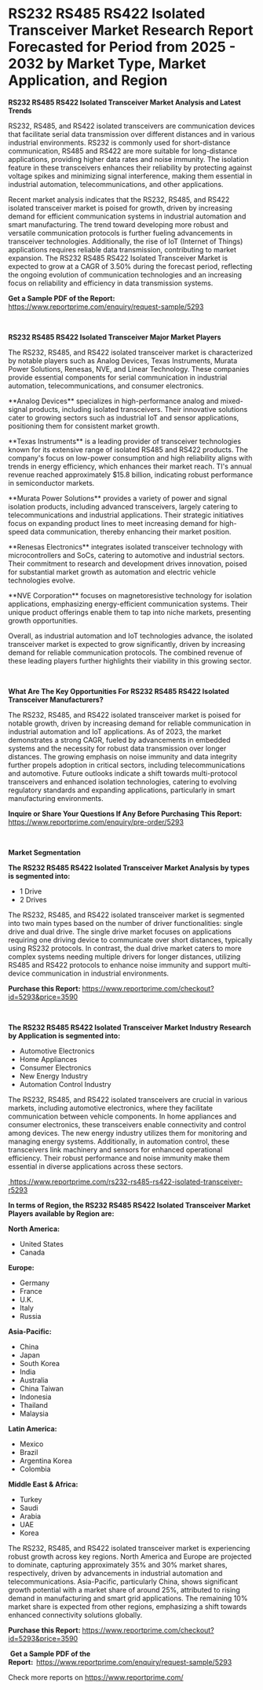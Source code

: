 <p><h1>RS232 RS485 RS422 Isolated Transceiver Market Research Report Forecasted for Period from 2025 -  2032 by Market Type, Market Application, and Region</h1></p><p><strong>RS232 RS485 RS422 Isolated Transceiver Market Analysis and Latest Trends</strong></p>
<p><p>RS232, RS485, and RS422 isolated transceivers are communication devices that facilitate serial data transmission over different distances and in various industrial environments. RS232 is commonly used for short-distance communication, RS485 and RS422 are more suitable for long-distance applications, providing higher data rates and noise immunity. The isolation feature in these transceivers enhances their reliability by protecting against voltage spikes and minimizing signal interference, making them essential in industrial automation, telecommunications, and other applications.</p><p>Recent market analysis indicates that the RS232, RS485, and RS422 isolated transceiver market is poised for growth, driven by increasing demand for efficient communication systems in industrial automation and smart manufacturing. The trend toward developing more robust and versatile communication protocols is further fueling advancements in transceiver technologies. Additionally, the rise of IoT (Internet of Things) applications requires reliable data transmission, contributing to market expansion. The RS232 RS485 RS422 Isolated Transceiver Market is expected to grow at a CAGR of 3.50% during the forecast period, reflecting the ongoing evolution of communication technologies and an increasing focus on reliability and efficiency in data transmission systems.</p></p>
<p><strong>Get a Sample PDF of the Report:&nbsp;</strong> <a href="https://www.reportprime.com/enquiry/request-sample/5293?utm_campaign=2439&utm_medium=2&utm_source=Github&utm_content=ia&utm_term=19032025&utm_id=rs232-rs485-rs422-isolated-transceiver">https://www.reportprime.com/enquiry/request-sample/5293</a></p>
<p>&nbsp;</p>
<p><strong>RS232 RS485 RS422 Isolated Transceiver Major Market Players</strong></p>
<p><p>The RS232, RS485, and RS422 isolated transceiver market is characterized by notable players such as Analog Devices, Texas Instruments, Murata Power Solutions, Renesas, NVE, and Linear Technology. These companies provide essential components for serial communication in industrial automation, telecommunications, and consumer electronics.</p><p>**Analog Devices** specializes in high-performance analog and mixed-signal products, including isolated transceivers. Their innovative solutions cater to growing sectors such as industrial IoT and sensor applications, positioning them for consistent market growth.</p><p>**Texas Instruments** is a leading provider of transceiver technologies known for its extensive range of isolated RS485 and RS422 products. The company's focus on low-power consumption and high reliability aligns with trends in energy efficiency, which enhances their market reach. TI's annual revenue reached approximately $15.8 billion, indicating robust performance in semiconductor markets.</p><p>**Murata Power Solutions** provides a variety of power and signal isolation products, including advanced transceivers, largely catering to telecommunications and industrial applications. Their strategic initiatives focus on expanding product lines to meet increasing demand for high-speed data communication, thereby enhancing their market position.</p><p>**Renesas Electronics** integrates isolated transceiver technology with microcontrollers and SoCs, catering to automotive and industrial sectors. Their commitment to research and development drives innovation, poised for substantial market growth as automation and electric vehicle technologies evolve.</p><p>**NVE Corporation** focuses on magnetoresistive technology for isolation applications, emphasizing energy-efficient communication systems. Their unique product offerings enable them to tap into niche markets, presenting growth opportunities.</p><p>Overall, as industrial automation and IoT technologies advance, the isolated transceiver market is expected to grow significantly, driven by increasing demand for reliable communication protocols. The combined revenue of these leading players further highlights their viability in this growing sector.</p></p>
<p>&nbsp;</p>
<p><strong>What Are The Key Opportunities For RS232 RS485 RS422 Isolated Transceiver Manufacturers?</strong></p>
<p><p>The RS232, RS485, and RS422 isolated transceiver market is poised for notable growth, driven by increasing demand for reliable communication in industrial automation and IoT applications. As of 2023, the market demonstrates a strong CAGR, fueled by advancements in embedded systems and the necessity for robust data transmission over longer distances. The growing emphasis on noise immunity and data integrity further propels adoption in critical sectors, including telecommunications and automotive. Future outlooks indicate a shift towards multi-protocol transceivers and enhanced isolation technologies, catering to evolving regulatory standards and expanding applications, particularly in smart manufacturing environments.</p></p>
<p><strong>Inquire or Share Your Questions If Any Before Purchasing This Report:</strong> <a href="https://www.reportprime.com/enquiry/pre-order/5293?utm_campaign=2439&utm_medium=2&utm_source=Github&utm_content=ia&utm_term=19032025&utm_id=rs232-rs485-rs422-isolated-transceiver">https://www.reportprime.com/enquiry/pre-order/5293</a></p>
<p>&nbsp;</p>
<p><strong>Market Segmentation</strong></p>
<p><strong>The RS232 RS485 RS422 Isolated Transceiver Market Analysis by types is segmented into:</strong></p>
<p><ul><li>1 Drive</li><li>2 Drives</li></ul></p>
<p><p>The RS232, RS485, and RS422 isolated transceiver market is segmented into two main types based on the number of driver functionalities: single drive and dual drive. The single drive market focuses on applications requiring one driving device to communicate over short distances, typically using RS232 protocols. In contrast, the dual drive market caters to more complex systems needing multiple drivers for longer distances, utilizing RS485 and RS422 protocols to enhance noise immunity and support multi-device communication in industrial environments.</p></p>
<p><strong>Purchase this Report:&nbsp;</strong><a href="https://www.reportprime.com/checkout?id=5293&price=3590&utm_campaign=2439&utm_medium=2&utm_source=Github&utm_content=ia&utm_term=19032025&utm_id=rs232-rs485-rs422-isolated-transceiver">https://www.reportprime.com/checkout?id=5293&price=3590</a></p>
<p>&nbsp;</p>
<p><strong>The RS232 RS485 RS422 Isolated Transceiver Market Industry Research by Application is segmented into:</strong></p>
<p><ul><li>Automotive Electronics</li><li>Home Appliances</li><li>Consumer Electronics</li><li>New Energy Industry</li><li>Automation Control Industry</li></ul></p>
<p><p>The RS232, RS485, and RS422 isolated transceivers are crucial in various markets, including automotive electronics, where they facilitate communication between vehicle components. In home appliances and consumer electronics, these transceivers enable connectivity and control among devices. The new energy industry utilizes them for monitoring and managing energy systems. Additionally, in automation control, these transceivers link machinery and sensors for enhanced operational efficiency. Their robust performance and noise immunity make them essential in diverse applications across these sectors.</p></p>
<p><a href="https://www.reportprime.com/rs232-rs485-rs422-isolated-transceiver-r5293?utm_campaign=2439&utm_medium=2&utm_source=Github&utm_content=ia&utm_term=19032025&utm_id=rs232-rs485-rs422-isolated-transceiver">&nbsp;https://www.reportprime.com/rs232-rs485-rs422-isolated-transceiver-r5293</a></p>
<p><strong>In terms of Region, the RS232 RS485 RS422 Isolated Transceiver Market Players available by Region are:</strong></p>
<p>
    <p> <strong> North America: </strong>
        <ul>
            <li>United States</li>
            <li>Canada</li>
        </ul>
        </p> 
    <p> <strong> Europe: </strong>
        <ul>
            <li>Germany</li>
            <li>France</li>
            <li>U.K.</li>
            <li>Italy</li>
            <li>Russia</li>
        </ul>
        </p> 
    <p> <strong> Asia-Pacific: </strong>
        <ul>
            <li>China</li>
            <li>Japan</li>
            <li>South Korea</li>
            <li>India</li>
            <li>Australia</li>
            <li>China Taiwan</li>
            <li>Indonesia</li>
            <li>Thailand</li>
            <li>Malaysia</li>
        </ul>
        </p> 
    <p> <strong> Latin America: </strong>
        <ul>
            <li>Mexico</li>
            <li>Brazil</li>
            <li>Argentina Korea</li>
            <li>Colombia</li>
        </ul>
        </p> 
    <p> <strong> Middle East & Africa: </strong>
        <ul>
            <li>Turkey</li>
            <li>Saudi</li>
            <li>Arabia</li>
            <li>UAE</li>
            <li>Korea</li>
        </ul>
    </p>
    </p>
<p><p>The RS232, RS485, and RS422 isolated transceiver market is experiencing robust growth across key regions. North America and Europe are projected to dominate, capturing approximately 35% and 30% market shares, respectively, driven by advancements in industrial automation and telecommunications. Asia-Pacific, particularly China, shows significant growth potential with a market share of around 25%, attributed to rising demand in manufacturing and smart grid applications. The remaining 10% market share is expected from other regions, emphasizing a shift towards enhanced connectivity solutions globally.</p></p>
<p><strong>Purchase this Report: </strong><a href="https://www.reportprime.com/checkout?id=5293&price=3590&utm_campaign=2439&utm_medium=2&utm_source=Github&utm_content=ia&utm_term=19032025&utm_id=rs232-rs485-rs422-isolated-transceiver">https://www.reportprime.com/checkout?id=5293&price=3590</a></p>
<p>&nbsp;<strong>Get a Sample PDF of the Report:&nbsp;&nbsp;</strong><a href="https://www.reportprime.com/enquiry/request-sample/5293?utm_campaign=2439&utm_medium=2&utm_source=Github&utm_content=ia&utm_term=19032025&utm_id=rs232-rs485-rs422-isolated-transceiver">https://www.reportprime.com/enquiry/request-sample/5293</a></p>
<p><strong></strong></p>
<p>Check more reports on <a href="https://www.reportprime.com/?utm_campaign=2439&utm_medium=2&utm_source=Github&utm_content=ia&utm_term=19032025&utm_id=rs232-rs485-rs422-isolated-transceiver">https://www.reportprime.com/</a></p>